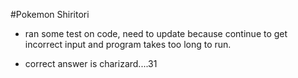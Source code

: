 #Pokemon Shiritori

* ran some test on code, need to update because continue to get incorrect input
and program takes too long to run.

* correct answer is charizard....31 